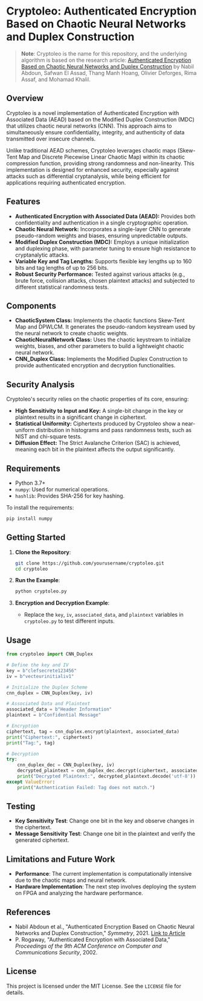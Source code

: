 # Cryptoleo: Authenticated Encryption Based on Chaotic Neural Networks and Duplex Construction

> **Note**: Cryptoleo is the name for this repository, and the underlying algorithm is based on the research article: [Authenticated Encryption Based on Chaotic Neural Networks and Duplex Construction](https://www.mdpi.com/2073-8994/13/12/2432) by Nabil Abdoun, Safwan El Assad, Thang Manh Hoang, Olivier Deforges, Rima Assaf, and Mohamad Khalil.

## Overview
Cryptoleo is a novel implementation of Authenticated Encryption with Associated Data (AEAD) based on the Modified Duplex Construction (MDC) that utilizes chaotic neural networks (CNN). This approach aims to simultaneously ensure confidentiality, integrity, and authenticity of data transmitted over insecure channels.

Unlike traditional AEAD schemes, Cryptoleo leverages chaotic maps (Skew-Tent Map and Discrete Piecewise Linear Chaotic Map) within its chaotic compression function, providing strong randomness and non-linearity. This implementation is designed for enhanced security, especially against attacks such as differential cryptanalysis, while being efficient for applications requiring authenticated encryption.

## Features
- **Authenticated Encryption with Associated Data (AEAD):** Provides both confidentiality and authentication in a single cryptographic operation.
- **Chaotic Neural Network:** Incorporates a single-layer CNN to generate pseudo-random weights and biases, ensuring unpredictable outputs.
- **Modified Duplex Construction (MDC):** Employs a unique initialization and duplexing phase, with parameter tuning to ensure high resistance to cryptanalytic attacks.
- **Variable Key and Tag Lengths:** Supports flexible key lengths up to 160 bits and tag lengths of up to 256 bits.
- **Robust Security Performance:** Tested against various attacks (e.g., brute force, collision attacks, chosen plaintext attacks) and subjected to different statistical randomness tests.

## Components
- **ChaoticSystem Class:** Implements the chaotic functions Skew-Tent Map and DPWLCM. It generates the pseudo-random keystream used by the neural network to create chaotic weights.
- **ChaoticNeuralNetwork Class:** Uses the chaotic keystream to initialize weights, biases, and other parameters to build a lightweight chaotic neural network.
- **CNN_Duplex Class:** Implements the Modified Duplex Construction to provide authenticated encryption and decryption functionalities.

## Security Analysis
Cryptoleo's security relies on the chaotic properties of its core, ensuring:
- **High Sensitivity to Input and Key:** A single-bit change in the key or plaintext results in a significant change in ciphertext.
- **Statistical Uniformity:** Ciphertexts produced by Cryptoleo show a near-uniform distribution in histograms and pass randomness tests, such as NIST and chi-square tests.
- **Diffusion Effect:** The Strict Avalanche Criterion (SAC) is achieved, meaning each bit in the plaintext affects the output significantly.

## Requirements
- Python 3.7+
- `numpy`: Used for numerical operations.
- `hashlib`: Provides SHA-256 for key hashing.

To install the requirements:
```sh
pip install numpy
```

## Getting Started
1. **Clone the Repository**:
   ```sh
   git clone https://github.com/yourusername/cryptoleo.git
   cd cryptoleo
   ```

2. **Run the Example**:
   ```sh
   python cryptoleo.py
   ```

3. **Encryption and Decryption Example**:
   - Replace the `key`, `iv`, `associated_data`, and `plaintext` variables in `cryptoleo.py` to test different inputs.

## Usage
```python
from cryptoleo import CNN_Duplex

# Define the key and IV
key = b"clefsecrete123456"
iv = b"vecteurinitialiv1"

# Initialize the Duplex Scheme
cnn_duplex = CNN_Duplex(key, iv)

# Associated Data and Plaintext
associated_data = b"Header Information"
plaintext = b"Confidential Message"

# Encryption
ciphertext, tag = cnn_duplex.encrypt(plaintext, associated_data)
print("Ciphertext:", ciphertext)
print("Tag:", tag)

# Decryption
try:
    cnn_duplex_dec = CNN_Duplex(key, iv)
    decrypted_plaintext = cnn_duplex_dec.decrypt(ciphertext, associated_data, tag)
    print("Decrypted Plaintext:", decrypted_plaintext.decode('utf-8'))
except ValueError:
    print("Authentication Failed: Tag does not match.")
```

## Testing
- **Key Sensitivity Test**: Change one bit in the key and observe changes in the ciphertext.
- **Message Sensitivity Test**: Change one bit in the plaintext and verify the generated ciphertext.

## Limitations and Future Work
- **Performance**: The current implementation is computationally intensive due to the chaotic maps and neural network.
- **Hardware Implementation**: The next step involves deploying the system on FPGA and analyzing the hardware performance.

## References
- Nabil Abdoun et al., "Authenticated Encryption Based on Chaotic Neural Networks and Duplex Construction," *Symmetry*, 2021. [Link to Article](https://www.mdpi.com/2073-8994/13/12/2432)
- P. Rogaway, "Authenticated Encryption with Associated Data," *Proceedings of the 9th ACM Conference on Computer and Communications Security*, 2002.

## License
This project is licensed under the MIT License. See the `LICENSE` file for details.